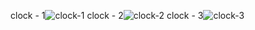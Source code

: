 clock - 1![clock-1](https://user-images.githubusercontent.com/84273694/191520264-638db950-fdfa-407c-b518-34539b98190f.PNG)
clock - 2![clock-2](https://user-images.githubusercontent.com/84273694/191520281-54cf023b-2733-4dfa-bbb8-edfa04778b70.PNG)
clock - 3![clock-3](https://user-images.githubusercontent.com/84273694/191520282-a9a81350-9004-49fb-8f01-0ce57bce68f6.PNG)
